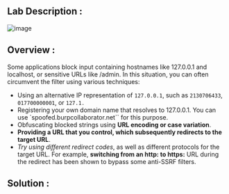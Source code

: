 ## Lab Description :

![image](https://github.com/sh3bu/Portswigger_labs/assets/67383098/9e09bf01-222e-4118-94bd-0ff203b6c425)


## Overview :

 Some applications block input containing hostnames like 127.0.0.1 and localhost, or sensitive URLs like /admin. In this situation, you can often circumvent the filter using various techniques:

   - Using an alternative IP representation of `127.0.0.1`, such as `2130706433`, `017700000001`, or `127.1.`
   - Registering your own domain name that resolves to 127.0.0.1. You can use `spoofed.burpcollaborator.net`` for this purpose.
   - Obfuscating blocked strings using **URL encoding or case variation**.
   - **Providing a URL that you control, which subsequently redirects to the target URL**.
   -  *Try using different redirect codes*, as well as different protocols for the target URL. For example, **switching from an http: to https:** URL during the redirect has been shown to bypass some anti-SSRF filters.


## Solution :
